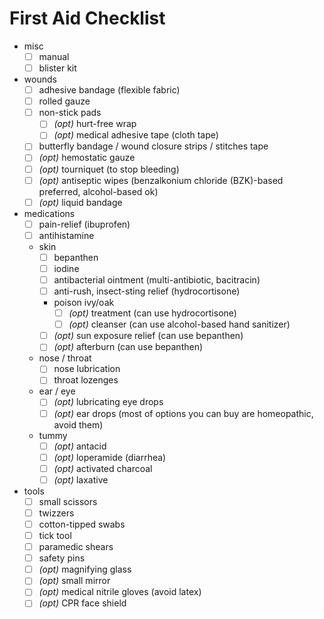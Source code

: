 # First Aid Checklist

- misc
  - [ ] manual
  - [ ] blister kit
- wounds
  - [ ] adhesive bandage (flexible fabric)
  - [ ] rolled gauze
  - [ ] non-stick pads
    - [ ] _(opt)_ hurt-free wrap
    - [ ] _(opt)_ medical adhesive tape (cloth tape)
  - [ ] butterfly bandage / wound closure strips / stitches tape
  - [ ] _(opt)_ hemostatic gauze
  - [ ] _(opt)_ tourniquet (to stop bleeding)
  - [ ] _(opt)_ antiseptic wipes (benzalkonium chloride (BZK)-based preferred, alcohol-based ok)
  - [ ] _(opt)_ liquid bandage
- medications
  - [ ] pain-relief (ibuprofen)
  - [ ] antihistamine
  - skin
    - [ ] bepanthen
    - [ ] iodine
    - [ ] antibacterial ointment (multi-antibiotic, bacitracin)
    - [ ] anti-rush, insect-sting relief (hydrocortisone)
    - poison ivy/oak
      - [ ] _(opt)_ treatment (can use hydrocortisone)
      - [ ] _(opt)_ cleanser (can use alcohol-based hand sanitizer)
    - [ ] _(opt)_ sun exposure relief (can use bepanthen)
    - [ ] _(opt)_ afterburn (can use bepanthen)
  - nose / throat
    - [ ] nose lubrication
    - [ ] throat lozenges
  - ear / eye
    - [ ] _(opt)_ lubricating eye drops
    - [ ] _(opt)_ ear drops (most of options you can buy are homeopathic, avoid them)
  - tummy
    - [ ] _(opt)_ antacid
    - [ ] _(opt)_ loperamide (diarrhea)
    - [ ] _(opt)_ activated charcoal
    - [ ] _(opt)_ laxative
- tools
  - [ ] small scissors
  - [ ] twizzers
  - [ ] cotton-tipped swabs
  - [ ] tick tool
  - [ ] paramedic shears
  - [ ] safety pins
  - [ ] _(opt)_ magnifying glass
  - [ ] _(opt)_ small mirror
  - [ ] _(opt)_ medical nitrile gloves (avoid latex)
  - [ ] _(opt)_ CPR face shield
